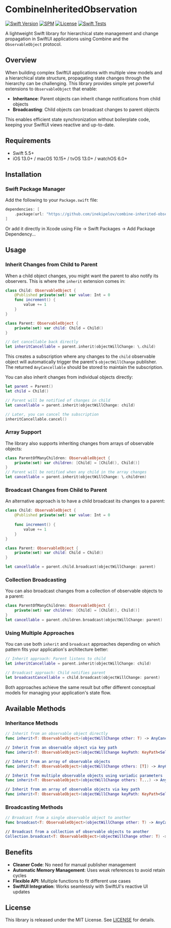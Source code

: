 # CombineInheritedObservation

[![Swift Version](https://img.shields.io/badge/Swift-5.5+-orange.svg)](https://swift.org/)
[![SPM](https://img.shields.io/badge/SPM-compatible-brightgreen.svg)](https://swift.org/package-manager/)
[![License](https://img.shields.io/badge/license-MIT-blue.svg)](LICENSE)
[![Swift Tests](https://github.com/inekipelov/combine-inherited-observation/actions/workflows/swift.yml/badge.svg)](https://github.com/inekipelov/combine-inherited-observation/actions/workflows/swift.yml)

A lightweight Swift library for hierarchical state management and change propagation in SwiftUI applications using Combine and the `ObservableObject` protocol.

## Overview

When building complex SwiftUI applications with multiple view models and a hierarchical state structure, propagating state changes through the hierarchy can be challenging. This library provides simple yet powerful extensions to `ObservableObject` that enable:

- **Inheritance**: Parent objects can inherit change notifications from child objects
- **Broadcasting**: Child objects can broadcast changes to parent objects

This enables efficient state synchronization without boilerplate code, keeping your SwiftUI views reactive and up-to-date.

## Requirements

- Swift 5.5+
- iOS 13.0+ / macOS 10.15+ / tvOS 13.0+ / watchOS 6.0+

## Installation

### Swift Package Manager

Add the following to your `Package.swift` file:

```swift
dependencies: [
    .package(url: "https://github.com/inekipelov/combine-inherited-observation.git", from: "0.2.0")
]
```

Or add it directly in Xcode using File → Swift Packages → Add Package Dependency...

## Usage

### Inherit Changes from Child to Parent

When a child object changes, you might want the parent to also notify its observers. This is where the `inherit` extension comes in:

```swift
class Child: ObservableObject {
    @Published private(set) var value: Int = 0
    func increment() {
        value += 1
    }
}

class Parent: ObservableObject {
    private(set) var child: Child = Child()
}

// Get cancellable back directly
let inheritCancellable = parent.inherit(objectWillChange: \.child)
```

This creates a subscription where any changes to the `child` observable object will automatically trigger the parent's `objectWillChange` publisher. The returned `AnyCancellable` should be stored to maintain the subscription.

You can also inherit changes from individual objects directly:

```swift
let parent = Parent()
let child = Child()

// Parent will be notified of changes in child
let cancellable = parent.inherit(objectWillChange: child)

// Later, you can cancel the subscription
inheritCancellable.cancel()
```

### Array Support

The library also supports inheriting changes from arrays of observable objects:

```swift
class ParentOfManyChildren: ObservableObject {
    private(set) var children: [Child] = [Child(), Child()]
}
// Parent will be notified when any child in the array changes
let cancellable = parent.inherit(objectWillChange: \.children)
```

### Broadcast Changes from Child to Parent

An alternative approach is to have a child broadcast its changes to a parent:

```swift
class Child: ObservableObject {
    @Published private(set) var value: Int = 0
    
    func increment() {
        value += 1
    }
}

class Parent: ObservableObject {
    private(set) var child: Child = Child()
}

let cancellable = parent.child.broadcast(objectWillChange: parent)
```

### Collection Broadcasting

You can also broadcast changes from a collection of observable objects to a parent:

```swift
class ParentOfManyChildren: ObservableObject {
    private(set) var children: [Child] = [Child(), Child()]
}
let cancellable = parent.children.broadcast(objectWillChange: parent)
```

### Using Multiple Approaches

You can use both `inherit` and `broadcast` approaches depending on which pattern fits your application's architecture better:

```swift
// Inherit approach: Parent listens to child
let inheritCancellable = parent.inherit(objectWillChange: child)

// Broadcast approach: Child notifies parent
let broadcastCancellable = child.broadcast(objectWillChange: parent)
```

Both approaches achieve the same result but offer different conceptual models for managing your application's state flow.

## Available Methods

### Inheritance Methods

```swift
// Inherit from an observable object directly
func inherit<T: ObservableObject>(objectWillChange other: T) -> AnyCancellable

// Inherit from an observable object via key path
func inherit<T: ObservableObject>(objectWillChange keyPath: KeyPath<Self, T>) -> AnyCancellable

// Inherit from an array of observable objects
func inherit<T: ObservableObject>(objectWillChange others: [T]) -> AnyCancellable

// Inherit from multiple observable objects using variadic parameters
func inherit<T: ObservableObject>(objectWillChange others: T...) -> AnyCancellable

// Inherit from an array of observable objects via key path
func inherit<T: ObservableObject>(objectWillChange keyPath: KeyPath<Self, [T]>) -> AnyCancellable
```

### Broadcasting Methods

```swift
// Broadcast from a single observable object to another
func broadcast<T: ObservableObject>(objectWillChange other: T) -> AnyCancellable

// Broadcast from a collection of observable objects to another
Collection.broadcast<T: ObservableObject>(objectWillChange other: T) -> AnyCancellable
```

## Benefits

- **Cleaner Code**: No need for manual publisher management
- **Automatic Memory Management**: Uses weak references to avoid retain cycles
- **Flexible API**: Multiple functions to fit different use cases
- **SwiftUI Integration**: Works seamlessly with SwiftUI's reactive UI updates

## License

This library is released under the MIT License. See [LICENSE](LICENSE) for details.
